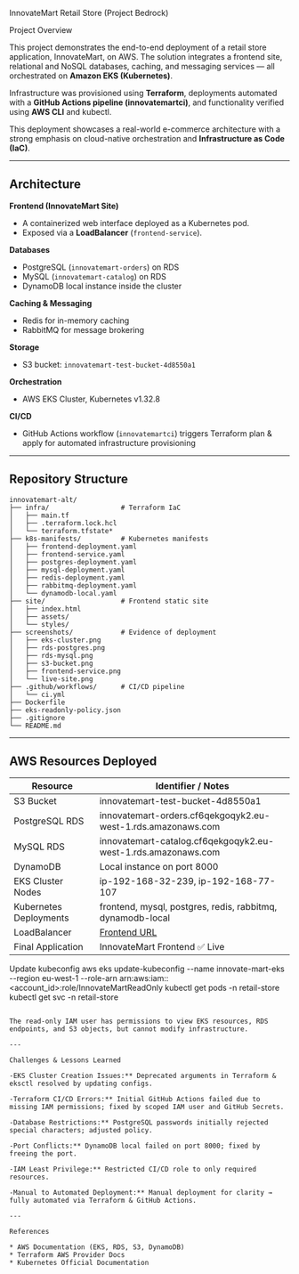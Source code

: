InnovateMart Retail Store (Project Bedrock)

Project Overview

This project demonstrates the end-to-end deployment of a retail store application, InnovateMart, on AWS. The solution integrates a frontend site, relational and NoSQL databases, caching, and messaging services — all orchestrated on **Amazon EKS (Kubernetes)**.

Infrastructure was provisioned using **Terraform**, deployments automated with a **GitHub Actions pipeline (innovatemartci)**, and functionality verified using **AWS CLI** and kubectl.

This deployment showcases a real-world e-commerce architecture with a strong emphasis on cloud-native orchestration and **Infrastructure as Code (IaC)**.

---

## Architecture

**Frontend (InnovateMart Site)**

* A containerized web interface deployed as a Kubernetes pod.
* Exposed via a **LoadBalancer** (`frontend-service`).

**Databases**

* PostgreSQL (`innovatemart-orders`) on RDS
* MySQL (`innovatemart-catalog`) on RDS
* DynamoDB local instance inside the cluster

**Caching & Messaging**

* Redis for in-memory caching
* RabbitMQ for message brokering

**Storage**

* S3 bucket: `innovatemart-test-bucket-4d8550a1`

**Orchestration**

* AWS EKS Cluster, Kubernetes v1.32.8

**CI/CD**

* GitHub Actions workflow (`innovatemartci`) triggers Terraform plan & apply for automated infrastructure provisioning

---

## Repository Structure

```
innovatemart-alt/
├── infra/                  # Terraform IaC
│   ├── main.tf
│   ├── .terraform.lock.hcl
│   └── terraform.tfstate*
├── k8s-manifests/          # Kubernetes manifests
│   ├── frontend-deployment.yaml
│   ├── frontend-service.yaml
│   ├── postgres-deployment.yaml
│   ├── mysql-deployment.yaml
│   ├── redis-deployment.yaml
│   ├── rabbitmq-deployment.yaml
│   └── dynamodb-local.yaml
├── site/                   # Frontend static site
│   ├── index.html
│   ├── assets/
│   └── styles/
├── screenshots/            # Evidence of deployment
│   ├── eks-cluster.png
│   ├── rds-postgres.png
│   ├── rds-mysql.png
│   ├── s3-bucket.png
│   ├── frontend-service.png
│   └── live-site.png
├── .github/workflows/      # CI/CD pipeline
│   └── ci.yml
├── Dockerfile
├── eks-readonly-policy.json
├── .gitignore
└── README.md
```

---

## AWS Resources Deployed

| Resource               | Identifier / Notes                                                                             |
| ---------------------- | ---------------------------------------------------------------------------------------------- |
| S3 Bucket              | innovatemart-test-bucket-4d8550a1                                                              |
| PostgreSQL RDS         | innovatemart-orders.cf6qekgoqyk2.eu-west-1.rds.amazonaws.com                                   |
| MySQL RDS              | innovatemart-catalog.cf6qekgoqyk2.eu-west-1.rds.amazonaws.com                                  |
| DynamoDB               | Local instance on port 8000                                                                    |
| EKS Cluster Nodes      | ip-192-168-32-239, ip-192-168-77-107                                                           |
| Kubernetes Deployments | frontend, mysql, postgres, redis, rabbitmq, dynamodb-local                                     |
| LoadBalancer           | [Frontend URL](http://aa56cf440d34944c7bbb8064973f4c11-2041984845.eu-west-1.elb.amazonaws.com) |
| Final Application      | InnovateMart Frontend ✅ Live                                                                   

Update kubeconfig
aws eks update-kubeconfig --name innovate-mart-eks --region eu-west-1 --role-arn arn:aws:iam::<account_id>:role/InnovateMartReadOnly
kubectl get pods -n retail-store
kubectl get svc -n retail-store
```

The read-only IAM user has permissions to view EKS resources, RDS endpoints, and S3 objects, but cannot modify infrastructure.

---

Challenges & Lessons Learned

-EKS Cluster Creation Issues:** Deprecated arguments in Terraform & eksctl resolved by updating configs.

-Terraform CI/CD Errors:** Initial GitHub Actions failed due to missing IAM permissions; fixed by scoped IAM user and GitHub Secrets.

-Database Restrictions:** PostgreSQL passwords initially rejected special characters; adjusted policy.

-Port Conflicts:** DynamoDB local failed on port 8000; fixed by freeing the port.

-IAM Least Privilege:** Restricted CI/CD role to only required resources.

-Manual to Automated Deployment:** Manual deployment for clarity → fully automated via Terraform & GitHub Actions.

---

References

* AWS Documentation (EKS, RDS, S3, DynamoDB)
* Terraform AWS Provider Docs
* Kubernetes Official Documentation


